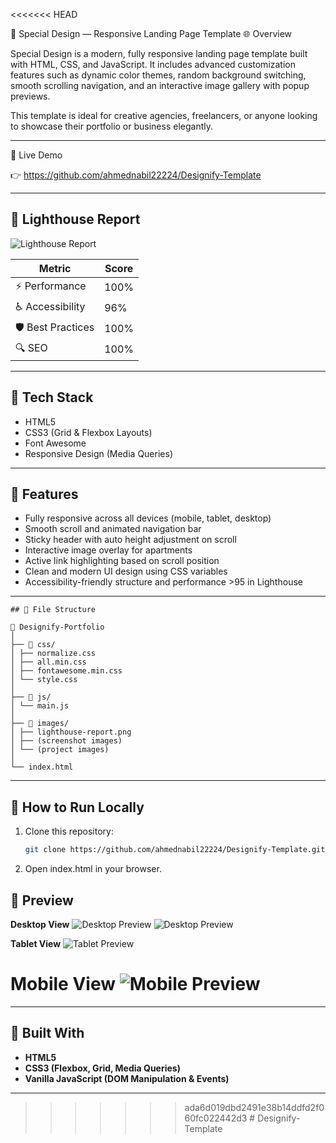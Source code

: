 <<<<<<< HEAD

🧩 Special Design — Responsive Landing Page Template
🌐 Overview

Special Design is a modern, fully responsive landing page template built with HTML, CSS, and JavaScript.
It includes advanced customization features such as dynamic color themes, random background switching, smooth scrolling navigation, and an interactive image gallery with popup previews.

This template is ideal for creative agencies, freelancers, or anyone looking to showcase their portfolio or business elegantly.

---

🚀 Live Demo

👉 https://github.com/ahmednabil22224/Designify-Template

---

## 🌟 Lighthouse Report

![Lighthouse Report](./images/lighthouse-report.png)

| Metric            | Score |
| ----------------- | ----- |
| ⚡ Performance    | 100%  |
| ♿ Accessibility  | 96%   |
| 🛡️ Best Practices | 100%  |
| 🔍 SEO            | 100%  |

---

## 🧰 Tech Stack

- HTML5
- CSS3 (Grid & Flexbox Layouts)
- Font Awesome
- Responsive Design (Media Queries)

---

## 🎯 Features

- Fully responsive across all devices (mobile, tablet, desktop)
- Smooth scroll and animated navigation bar
- Sticky header with auto height adjustment on scroll
- Interactive image overlay for apartments
- Active link highlighting based on scroll position
- Clean and modern UI design using CSS variables
- Accessibility-friendly structure and performance >95 in Lighthouse

---

```
## 🧩 File Structure

📁 Designify-Portfolio
│
├── 📁 css/
│ ├── normalize.css
│ ├── all.min.css
│ ├── fontawesome.min.css
│ └── style.css
│
├── 📁 js/
│ └── main.js
│
├── 📁 images/
│ ├── lighthouse-report.png
│ ├── (screenshot images)
│ └── (project images)
│
└── index.html
```

---

## 🚀 How to Run Locally

1. Clone this repository:

   ```bash
   git clone https://github.com/ahmednabil22224/Designify-Template.git

   ```

2. Open index.html in your browser.

## 📸 Preview

**Desktop View**
![Desktop Preview](./images/preview-desktop1.png)
![Desktop Preview](./images/preview-desktop2.png)

**Tablet View**
![Tablet Preview](./images/preview-tablet.png)

**Mobile View**
![Mobile Preview](./images/preview-mobile.png)
=======

---

## 🧰 Built With

- **HTML5**
- **CSS3 (Flexbox, Grid, Media Queries)**
- **Vanilla JavaScript (DOM Manipulation & Events)**

---

> > > > > > > ada6d019dbd2491e38b14ddfd2f060fc022442d3
#   D e s i g n i f y - T e m p l a t e  
 